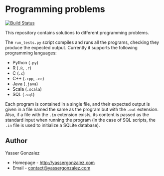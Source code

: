Programming problems
====================

[![Build Status](https://travis-ci.org/yasserglez/programming-problems.svg?branch=master)](https://travis-ci.org/yasserglez/programming-problems)

This repository contains solutions to different programming problems.

The `run_tests.py` script compiles and runs all the programs,
checking they produce the expected output. Currently it supports
the following programming languages:

* Python (`.py`)
* R (`.R`, `.r`)
* C (`.c`)
* C++ (`.cpp`, `.cc`)
* Java (`.java`)
* Scala (`.scala`)
* SQL (`.sql`)

Each program is contained in a single file, and their expected output
is given in a file named the same as the program but with the `.out`
extension. Also, if a file with the `.in` extension exists, its
content is passed as the standard input when running the program
(in the case of SQL scripts, the `.in` file is used to initialize
a SQLite database).

Author
------

Yasser Gonzalez
* Homepage - http://yassergonzalez.com
* Email - contact@yassergonzalez.com
